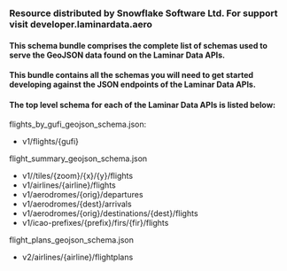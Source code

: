 ### Resource distributed by Snowflake Software Ltd. For support visit developer.laminardata.aero

#### This schema bundle comprises the complete list of schemas used to serve the GeoJSON data found on the Laminar Data APIs.

#### This bundle contains all the schemas you will need to get started developing against the JSON endpoints of the Laminar Data APIs.

#### The top level schema for each of the Laminar Data APIs is listed below:

flights_by_gufi_geojson_schema.json:
* v1/flights/{gufi}

flight_summary_geojson_schema.json
* v1//tiles/{zoom}/{x}/{y}/flights
* v1/airlines/{airline}/flights
* v1/aerodromes/{orig}/departures
* v1/aerodromes/{dest}/arrivals
* v1/aerodromes/{orig}/destinations/{dest}/flights
* v1/icao-prefixes/{prefix}/firs/{fir}/flights

flight_plans_geojson_schema.json
* v2/airlines/{airline}/flightplans
